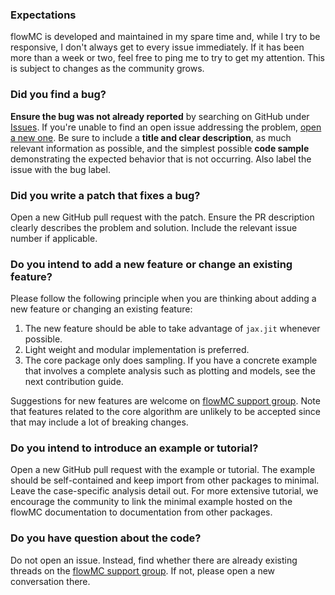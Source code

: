 
### Expectations

flowMC is developed and maintained in my spare time and, while I try to be
responsive, I don't always get to every issue immediately. If it has been more
than a week or two, feel free to ping me to try to get my attention. This is
subject to changes as the community grows.

### Did you find a bug?

**Ensure the bug was not already reported** by searching on GitHub under
[Issues](https://github.com/kazewong/flowMC/issues). If you're unable to find an
open issue addressing the problem, [open a new
one](https://github.com/kazewong/flowMC/issues/new). Be sure to include a **title
and clear description**, as much relevant information as possible, and the
simplest possible **code sample** demonstrating the expected behavior that is
not occurring. Also label the issue with the bug label.

### Did you write a patch that fixes a bug?

Open a new GitHub pull request with the patch. Ensure the PR description clearly
describes the problem and solution. Include the relevant issue number if
applicable.

### Do you intend to add a new feature or change an existing feature?

Please follow the following principle when you are thinking about adding a new
feature or changing an existing feature:

1. The new feature should be able to take advantage of `jax.jit` whenever possible.
2. Light weight and modular implementation is preferred.
3. The core package only does sampling. If you have a concrete example that
   involves a complete analysis such as plotting and models, see the next
   contribution guide.

Suggestions for new features are welcome on [flowMC support
group](https://groups.google.com/u/1/g/flowmc). Note that features related to the
core algorithm are unlikely to be accepted since that may include a lot of
breaking changes.

### Do you intend to introduce an example or tutorial?

Open a new GitHub pull request with the example or tutorial. The example should
be self-contained and keep import from other packages to minimal. Leave the
case-specific analysis detail out. For more extensive tutorial, we encourage the
community to link the minimal example hosted on the flowMC documentation to
documentation from other packages.

### Do you have question about the code?

Do not open an issue. Instead, find whether there are already existing threads
on the [flowMC support group](https://groups.google.com/u/1/g/flowmc). If not,
please open a new conversation there.